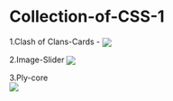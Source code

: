 # Collection-of-CSS-1

1.Clash of Clans-Cards -
<img align="center" src="https://i.ibb.co/k6RSK0h/2022-12-19-02-06-24.gif">

2.Image-Slider
<img align="center" src="https://i.ibb.co/4StQC7Y/2022-12-19-02-18-29.gif">

3.Ply-core <br>
<img align="center" src="https://i.ibb.co/QpQbp6Q/2022-12-19-02-20-01.gif">



